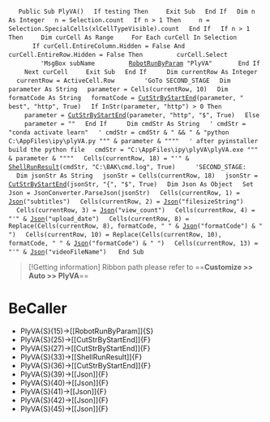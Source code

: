 &nbsp;&nbsp;&nbsp;&nbsp;
`Public Sub PlyVA()`
&nbsp;&nbsp;&nbsp;&nbsp;`If testing Then`
&nbsp;&nbsp;&nbsp;&nbsp;&nbsp;&nbsp;&nbsp;&nbsp;`Exit Sub`
&nbsp;&nbsp;&nbsp;&nbsp;`End If`
&nbsp;&nbsp;&nbsp;&nbsp;`Dim n As Integer`
&nbsp;&nbsp;&nbsp;&nbsp;`n = Selection.count`
&nbsp;&nbsp;&nbsp;&nbsp;`If n > 1 Then`
&nbsp;&nbsp;&nbsp;&nbsp;&nbsp;&nbsp;&nbsp;&nbsp;`n = Selection.SpecialCells(xlCellTypeVisible).count`
&nbsp;&nbsp;&nbsp;&nbsp;`End If`
&nbsp;&nbsp;&nbsp;&nbsp;`If n > 1 Then`
&nbsp;&nbsp;&nbsp;&nbsp;&nbsp;&nbsp;&nbsp;&nbsp;`Dim curCell As Range`
&nbsp;&nbsp;&nbsp;&nbsp;&nbsp;&nbsp;&nbsp;&nbsp;`For Each curCell In Selection`
&nbsp;&nbsp;&nbsp;&nbsp;&nbsp;&nbsp;&nbsp;&nbsp;&nbsp;&nbsp;&nbsp;&nbsp;`If curCell.EntireColumn.Hidden = False And curCell.EntireRow.Hidden = False Then`
&nbsp;&nbsp;&nbsp;&nbsp;&nbsp;&nbsp;&nbsp;&nbsp;&nbsp;&nbsp;&nbsp;&nbsp;&nbsp;&nbsp;&nbsp;&nbsp;`curCell.Select`
&nbsp;&nbsp;&nbsp;&nbsp;&nbsp;&nbsp;&nbsp;&nbsp;&nbsp;&nbsp;&nbsp;&nbsp;&nbsp;&nbsp;&nbsp;&nbsp;`'MsgBox subName`
&nbsp;&nbsp;&nbsp;&nbsp;&nbsp;&nbsp;&nbsp;&nbsp;&nbsp;&nbsp;&nbsp;&nbsp;&nbsp;&nbsp;&nbsp;&nbsp;[`RobotRunByParam`](RobotRunByParam)` "PlyVA"`
&nbsp;&nbsp;&nbsp;&nbsp;&nbsp;&nbsp;&nbsp;&nbsp;&nbsp;&nbsp;&nbsp;&nbsp;`End If`
&nbsp;&nbsp;&nbsp;&nbsp;&nbsp;&nbsp;&nbsp;&nbsp;`Next curCell`
&nbsp;&nbsp;&nbsp;&nbsp;&nbsp;&nbsp;&nbsp;&nbsp;`Exit Sub`
&nbsp;&nbsp;&nbsp;&nbsp;`End If`
&nbsp;&nbsp;&nbsp;&nbsp;
&nbsp;&nbsp;&nbsp;&nbsp;`Dim currentRow As Integer`
&nbsp;&nbsp;&nbsp;&nbsp;`currentRow = ActiveCell.Row`
&nbsp;&nbsp;&nbsp;&nbsp;
&nbsp;&nbsp;&nbsp;&nbsp;
&nbsp;&nbsp;&nbsp;&nbsp;`'GoTo SECOND_STAGE`
&nbsp;&nbsp;&nbsp;&nbsp;`Dim parameter As String`
&nbsp;&nbsp;&nbsp;&nbsp;`parameter = Cells(currentRow, 10)`
&nbsp;&nbsp;&nbsp;&nbsp;`Dim formatCode As String`
&nbsp;&nbsp;&nbsp;&nbsp;`formatCode = `[`CutStrByStartEnd`](CutStrByStartEnd)`(parameter, " best", "http", True)`
&nbsp;&nbsp;&nbsp;&nbsp;`If InStr(parameter, "http") > 0 Then`
&nbsp;&nbsp;&nbsp;&nbsp;&nbsp;&nbsp;&nbsp;&nbsp;`parameter = `[`CutStrByStartEnd`](CutStrByStartEnd)`(parameter, "http", "$", True)`
&nbsp;&nbsp;&nbsp;&nbsp;`Else`
&nbsp;&nbsp;&nbsp;&nbsp;&nbsp;&nbsp;&nbsp;&nbsp;`parameter = ""`
&nbsp;&nbsp;&nbsp;&nbsp;`End If`
&nbsp;&nbsp;&nbsp;&nbsp;
&nbsp;&nbsp;&nbsp;&nbsp;`Dim cmdStr As String`
&nbsp;&nbsp;&nbsp;&nbsp;`' cmdStr = "conda activate learn"`
&nbsp;&nbsp;&nbsp;&nbsp;`' cmdStr = cmdStr & " && " & "python C:\AppFiles\ipy\plyVA.py """ & parameter & """"`
&nbsp;&nbsp;&nbsp;&nbsp;`' after pyinstaller build the python file`
&nbsp;&nbsp;&nbsp;&nbsp;`cmdStr = "C:\AppFiles\ipy\plyVA\plyVA.exe """ & parameter & """"`
&nbsp;&nbsp;&nbsp;&nbsp;`Cells(currentRow, 18) = "'" & `[`ShellRunResult`](ShellRunResult)`(cmdStr, "C:\BAK\cmd.log", True)`
&nbsp;&nbsp;&nbsp;&nbsp;
&nbsp;&nbsp;&nbsp;&nbsp;`'SECOND_STAGE:`
&nbsp;&nbsp;&nbsp;&nbsp;
&nbsp;&nbsp;&nbsp;&nbsp;`Dim jsonStr As String`
&nbsp;&nbsp;&nbsp;&nbsp;`jsonStr = Cells(currentRow, 18)`
&nbsp;&nbsp;&nbsp;&nbsp;`jsonStr = `[`CutStrByStartEnd`](CutStrByStartEnd)`(jsonStr, "{", "$", True)`
&nbsp;&nbsp;&nbsp;&nbsp;`Dim Json As Object`
&nbsp;&nbsp;&nbsp;&nbsp;`Set Json = JsonConverter.ParseJson(jsonStr)`
&nbsp;&nbsp;&nbsp;&nbsp;`Cells(currentRow, 1) = `[`Json`](Json)`("subtitles")`
&nbsp;&nbsp;&nbsp;&nbsp;`Cells(currentRow, 2) = `[`Json`](Json)`("filesizeString")`
&nbsp;&nbsp;&nbsp;&nbsp;`Cells(currentRow, 3) = `[`Json`](Json)`("view_count")`
&nbsp;&nbsp;&nbsp;&nbsp;`Cells(currentRow, 4) = "'" & `[`Json`](Json)`("upload_date")`
&nbsp;&nbsp;&nbsp;&nbsp;`Cells(currentRow, 8) = Replace(Cells(currentRow, 8), formatCode, " " & `[`Json`](Json)`("formatCode") & " ")`
&nbsp;&nbsp;&nbsp;&nbsp;`Cells(currentRow, 10) = Replace(Cells(currentRow, 10), formatCode, " " & `[`Json`](Json)`("formatCode") & " ")`
&nbsp;&nbsp;&nbsp;&nbsp;`Cells(currentRow, 13) = "'" & `[`Json`](Json)`("videoFileName")`
&nbsp;&nbsp;&nbsp;&nbsp;
`End Sub`


> [!Getting information]
> Ribbon path please refer to ==**Customize >> Auto >> PlyVA**==


# BeCaller
- PlyVA{S}(15)->[[RobotRunByParam]]{S}
- PlyVA{S}(25)->[[CutStrByStartEnd]]{F}
- PlyVA{S}(27)->[[CutStrByStartEnd]]{F}
- PlyVA{S}(33)->[[ShellRunResult]]{F}
- PlyVA{S}(36)->[[CutStrByStartEnd]]{F}
- PlyVA{S}(39)->[[Json]]{F}
- PlyVA{S}(40)->[[Json]]{F}
- PlyVA{S}(41)->[[Json]]{F}
- PlyVA{S}(42)->[[Json]]{F}
- PlyVA{S}(45)->[[Json]]{F}

